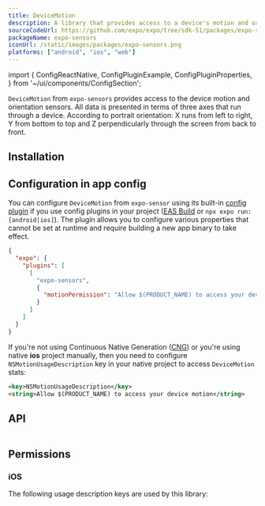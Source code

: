 ```yaml
---
title: DeviceMotion
description: A library that provides access to a device's motion and orientation sensors.
sourceCodeUrl: https://github.com/expo/expo/tree/sdk-51/packages/expo-sensors
packageName: expo-sensors
iconUrl: /static/images/packages/expo-sensors.png
platforms: ["android", "ios", "web"]
---
```


import {
  ConfigReactNative,
  ConfigPluginExample,
  ConfigPluginProperties,
} from '~/ui/components/ConfigSection';

`DeviceMotion` from `expo-sensors` provides access to the device motion and orientation sensors. All data is presented in terms of three axes that run through a device. According to portrait orientation: X runs from left to right, Y from bottom to top and Z perpendicularly through the screen from back to front.

## Installation

## Configuration in app config

You can configure `DeviceMotion` from `expo-sensor` using its built-in [config plugin](/config-plugins/introduction/) if you use config plugins in your project ([EAS Build](/build/introduction) or `npx expo run:[android|ios]`). The plugin allows you to configure various properties that cannot be set at runtime and require building a new app binary to take effect.

```json app.json
{
  "expo": {
    "plugins": [
      [
        "expo-sensors",
        {
          "motionPermission": "Allow $(PRODUCT_NAME) to access your device motion."
        }
      ]
    ]
  }
}
```

If you're not using Continuous Native Generation ([CNG](/workflow/continuous-native-generation/)) or you're using native **ios** project manually, then you need to configure `NSMotionUsageDescription` key in your native project to access `DeviceMotion` stats:

```xml ios/[app]/Info.plist
<key>NSMotionUsageDescription</key>
<string>Allow $(PRODUCT_NAME) to access your device motion</string>
```

## API

```js

```

## Permissions

### iOS

The following usage description keys are used by this library: